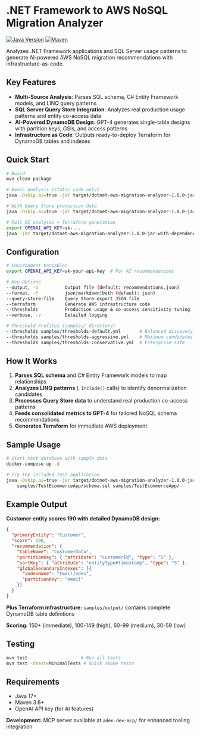 # .NET Framework to AWS NoSQL Migration Analyzer

[![Java Version](https://img.shields.io/badge/Java-17%2B-blue)](https://adoptium.net/)
[![Maven](https://img.shields.io/badge/Maven-3.6%2B-blue)](https://maven.apache.org/)

Analyzes .NET Framework applications and SQL Server usage patterns to generate AI-powered AWS NoSQL migration recommendations with infrastructure-as-code.

## Key Features

- **Multi-Source Analysis**: Parses SQL schema, C# Entity Framework models, and LINQ query patterns
- **SQL Server Query Store Integration**: Analyzes real production usage patterns and entity co-access data
- **AI-Powered DynamoDB Design**: GPT-4 generates single-table designs with partition keys, GSIs, and access patterns
- **Infrastructure as Code**: Outputs ready-to-deploy Terraform for DynamoDB tables and indexes

## Quick Start

```bash
# Build
mvn clean package

# Basic analysis (static code only)
java -Dskip.ai=true -jar target/dotnet-aws-migration-analyzer-1.0.0-jar-with-dependencies.jar schema.sql ./src/

# With Query Store production data
java -Dskip.ai=true -jar target/dotnet-aws-migration-analyzer-1.0.0-jar-with-dependencies.jar schema.sql ./src/ --query-store-file query-store-export.json

# Full AI analysis + Terraform generation
export OPENAI_API_KEY=sk-...
java -jar target/dotnet-aws-migration-analyzer-1.0.0-jar-with-dependencies.jar schema.sql ./src/ --query-store-file query-store-export.json --terraform
```

## Configuration

```bash
# Environment Variables
export OPENAI_API_KEY=sk-your-api-key  # For AI recommendations

# Key Options  
--output, -o          Output file (default: recommendations.json)
--format, -f          json|markdown|both (default: json)  
--query-store-file    Query Store export JSON file
--terraform           Generate AWS infrastructure code
--thresholds          Production usage & co-access sensitivity tuning
--verbose, -v         Detailed logging

# Threshold Profiles (samples/ directory)
--thresholds samples/thresholds-default.yml       # Balanced discovery
--thresholds samples/thresholds-aggressive.yml    # Maximum candidates  
--thresholds samples/thresholds-conservative.yml  # Enterprise-safe
```

## How It Works

1. **Parses SQL schema** and C# Entity Framework models to map relationships
2. **Analyzes LINQ patterns** (`.Include()` calls) to identify denormalization candidates  
3. **Processes Query Store data** to understand real production co-access patterns
4. **Feeds consolidated metrics to GPT-4** for tailored NoSQL schema recommendations
5. **Generates Terraform** for immediate AWS deployment

## Sample Usage

```bash
# Start test database with sample data
docker-compose up -d

# Try the included test application  
java -Dskip.ai=true -jar target/dotnet-aws-migration-analyzer-1.0.0-jar-with-dependencies.jar \
    samples/TestEcommerceApp/schema.sql samples/TestEcommerceApp/
```

## Example Output

**Customer entity scores 190 with detailed DynamoDB design:**
```json
{
  "primaryEntity": "Customer",
  "score": 190,
  "recommendation": {
    "tableName": "CustomerData",
    "partitionKey": { "attribute": "customerId", "type": "S" },
    "sortKey": { "attribute": "entityType#timestamp", "type": "S" },
    "globalSecondaryIndexes": [{
      "indexName": "EmailIndex",
      "partitionKey": "email"
    }]
  }
}
```

**Plus Terraform infrastructure:** `samples/output/` contains complete DynamoDB table definitions

**Scoring:** 150+ (immediate), 100-149 (high), 60-99 (medium), 30-59 (low)

## Testing

```bash
mvn test                    # Run all tests
mvn test -Dtest=MinimalTests # Quick smoke tests
```

## Requirements

- Java 17+
- Maven 3.6+
- OpenAI API key (for AI features)

**Development:** MCP server available at `aden-dev-mcp/` for enhanced tooling integration